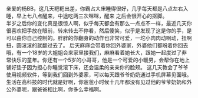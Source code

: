 ---
---

亲爱的杨BB，这几天粑粑出差，你霸占大床睡得很好，几乎每天都是八点左右入睡，早上七八点醒来，中途吃两三次咪咪，醒来 之后会很开心的抠脚。  
半岁之后你的变化真是很惊人啊，似乎每天都会有那么一点点不一样，最近几天你很喜欢把手放在眼前，转来转去不停看，然后傻笑，似乎是发现了这是你的手，是可以由你自己控制的。胖胖的你翻身的动作也非常可爱，一坨小肉肉动啊动，扭啊扭，圆滚滚的就翻过去了。
后天麻麻会带着你回外婆家，外婆他们都盼着你回去哦，有一个18岁的大姐姐会来家里接我们，麻麻看着她长大，跟她一起度过了非常快乐的童年。你还有一个5岁的小哥哥，他是一个可爱的小暖男，会帮你在地上铺好垫子因为担心你睡觉滚下床，还会温柔的亲亲你的脸颊。
这几天教会了爷爷使用视频软件，等到我们回到外婆家，可以每天跟爷爷奶奶通过手机屏幕见面哦。生活在高科技的时代就是好啊，你爸爸小时候十几年都没有见过他的爷爷奶奶和外公外婆呢，跟爸爸相比啊，你多么幸福啊。

